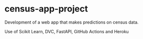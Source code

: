# census-app-project

Development of a web app that makes predictions on census data. 

Use of Scikit Learn, DVC, FastAPI, GitHub Actions and Heroku
